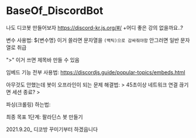 # BaseOf_DiscordBot
나도 디코봇 만들어보자
https://discord-kr.js.org/#/
+어디 좋은 강의 없을까요..?

변수 사용법: ${변수명}
  이거 쓸라면 문자열을 `(백틱)으로 감싸줘야함`
  안그러면 일반 문자열로 취급
  
 ">" 이거 쓰면 제목바 만들 수 있음

임베드 기능 전부 사용법: https://discordjs.guide/popular-topics/embeds.html


아무것도 안했는데 봇이 오프라인이 되는 문제 해결법: 
    > 45초이상 네트워크 연결 끊기면 세션 종료?
    > 

파싱(크롤링) 하는법: 


최종 목표 1단계: 팔라딘스 봇 만들기

2021.9.20_ 디코방 꾸미기부터 하겠읍니다
